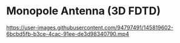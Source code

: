 # Monopole Antenna (3D FDTD)


https://user-images.githubusercontent.com/94797491/145819602-6bcbd5fb-b3ce-4cac-91ee-de3d98340790.mp4

